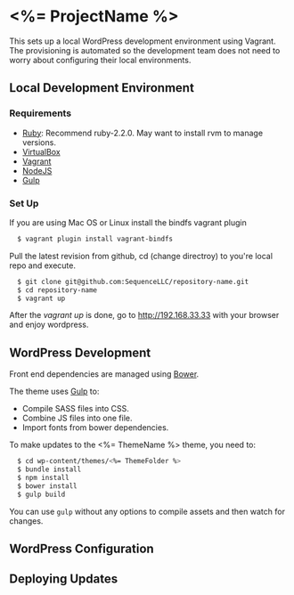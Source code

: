 # <%= ProjectName %>

This sets up a local WordPress development environment using Vagrant. The provisioning is automated so the development team does not need to worry
about configuring their local environments.

## Local Development Environment

### Requirements

* [Ruby](https://www.ruby-lang.org/en/): Recommend ruby-2.2.0. May want to install rvm to manage versions.
* [VirtualBox](https://www.virtualbox.org/)
* [Vagrant](https://www.vagrantup.com/)
* [NodeJS](https://nodejs.org/)
* [Gulp](http://gulpjs.com/)

### Set Up

If you are using Mac OS or Linux install the bindfs vagrant plugin 

```bash
  $ vagrant plugin install vagrant-bindfs
```

Pull the latest revision from github, cd (change directroy) to you're local repo and execute.

```bash
  $ git clone git@github.com:SequenceLLC/repository-name.git
  $ cd repository-name
  $ vagrant up
```

After the *vagrant up* is done, go to http://192.168.33.33 with your browser and enjoy wordpress.

## WordPress Development

Front end dependencies are managed using [Bower](http://bower.io/).

The theme uses [Gulp](http://gulpjs.com/) to:
* Compile SASS files into CSS.
* Combine JS files into one file.
* Import fonts from bower dependencies.

To make updates to the <%= ThemeName %> theme, you need to:

```bash
  $ cd wp-content/themes/<%= ThemeFolder %>
  $ bundle install
  $ npm install
  $ bower install
  $ gulp build
```

You can use `gulp` without any options to compile assets and then watch for changes.

## WordPress Configuration

## Deploying Updates

